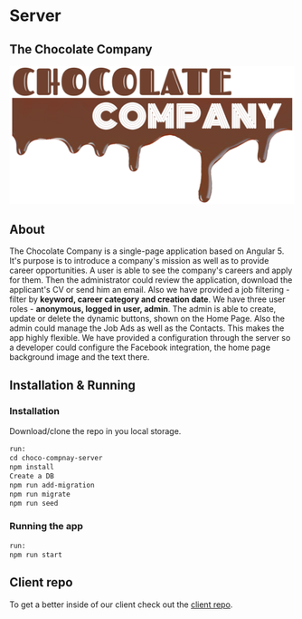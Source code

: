 # Server
## The Chocolate Company
![logo](https://github.com/Telerik-final-project/client/blob/master/src/assets/logo.png) 

## About
The Chocolate Company is a single-page application based on Angular 5. It's purpose is to introduce a company's mission as well as to provide career opportunities. А user is able to see the company's careers and apply for them. Then the administrator could review the application, download the applicant's CV or send him an email. Also we have provided a job filtering - filter by **keyword, career category and creation date**.
We have three user roles - **anonymous, logged in user, admin**. The admin is able to create, update or delete the dynamic buttons, shown on the Home Page. Also the admin could manage the Job Ads as well as the Contacts. This makes the app highly flexible.
We have provided a configuration through the server so a developer could configure the Facebook integration, the home page background image and the text there.

## Installation & Running
### Installation
Download/clone the repo in you local storage.
```
run:
cd choco-compnay-server
npm install
Create a DB
npm run add-migration
npm run migrate
npm run seed
```

### Running the app
```
run:
npm run start
```

## Client repo

To get a better inside of our client check out the [client repo](https://github.com/Telerik-final-project/client).
